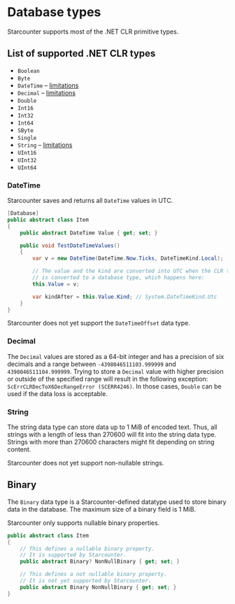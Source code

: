 # Database types

Starcounter supports most of the .NET CLR primitive types.

## List of supported .NET CLR types

- `Boolean`
- `Byte`
- `DateTime` – [limitations](#datetime)
- `Decimal` – [limitations](#decimal)
- `Double`
- `Int16`
- `Int32`
- `Int64`
- `SByte`
- `Single`
- `String` – [limitations](#string)
- `UInt16`
- `UInt32`
- `UInt64`

### DateTime

Starcounter saves and returns all `DateTime` values in UTC.

```csharp
[Database]
public abstract class Item
{
    public abstract DateTime Value { get; set; }

    public void TestDateTimeValues()
    {
        var v = new DateTime(DateTime.Now.Ticks, DateTimeKind.Local);

        // The value and the kind are converted into UTC when the CLR type
        // is converted to a database type, which happens here:
        this.Value = v;

        var kindAfter = this.Value.Kind; // System.DateTimeKind.Utc
    }
}
```

Starcounter does not yet support the `DateTimeOffset` data type.

### Decimal

The `Decimal` values are stored as a 64-bit integer and has a precision of six decimals and a range between `-4398046511103.999999` and `4398046511104.999999`. Trying to store a `Decimal` value with higher precision or outside of the specified range will result in the following exception: `ScErrCLRDecToX6DecRangeError (SCERR4246)`. In those cases, `Double` can be used if the data loss is acceptable.

### String

The string data type can store data up to 1 MiB of encoded text. Thus, all strings with a length of less than 270600 will fit into the string data type. Strings with more than 270600 characters might fit depending on string content.

Starcounter does not yet support non-nullable strings.

## Binary

The `Binary` data type is a Starcounter-defined datatype used to store binary data in the database. The maximum size of a binary field is 1 MiB.

Starcounter only supports nullable binary properties.

```csharp
public abstract class Item
{
    // This defines a nullable binary property.
    // It is supported by Starcounter.
    public abstract Binary? NonNullBinary { get; set; }

    // This defines a not nullable binary property.
    // It is not yet supported by Starcounter.
    public abstract Binary NonNullBinary { get; set; }
}
```
